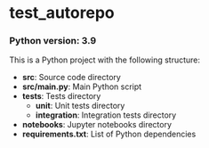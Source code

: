# test_autorepo
### Python version: 3.9

This is a Python project with the following structure:

- **src**: Source code directory
- **src/main.py**: Main Python script
- **tests**: Tests directory
  - **unit**: Unit tests directory
  - **integration**: Integration tests directory
- **notebooks**: Jupyter notebooks directory
- **requirements.txt**: List of Python dependencies



